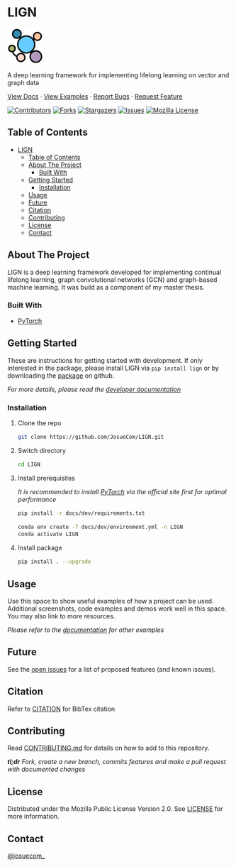 # LIGN

[![LIGN logo](docs/imgs/logo.png "LIGN logo")][repo-url]

A deep learning framework for implementing lifelong learning on vector and graph data

[View Docs][docs-url]
·
[View Examples][examples-url]
·
[Report Bugs][bugs-url]
·
[Request Feature][bugs-url]

[![Contributors][contributors-shield]][contributors-url]
[![Forks][forks-shield]][forks-url]
[![Stargazers][stars-shield]][stars-url]
[![Issues][issues-shield]][issues-url]
[![Mozilla License][license-shield]][license-url]

## Table of Contents

- [LIGN](#lign)
  - [Table of Contents](#table-of-contents)
  - [About The Project](#about-the-project)
    - [Built With](#built-with)
  - [Getting Started](#getting-started)
    - [Installation](#installation)
  - [Usage](#usage)
  - [Future](#future)
  - [Citation](#citation)
  - [Contributing](#contributing)
  - [License](#license)
  - [Contact](#contact)

## About The Project

LIGN is a deep learning framework developed for implementing continual lifelong learning, graph convolutional networks (GCN) and graph-based machine learning. It was build as a component of my master thesis.

### Built With

- [PyTorch](https://pytorch.org)

## Getting Started

These are instructions for getting started with development. If only interested in the package, please install LIGN via ``pip install lign`` or by downloading the [package][release-url] on github.

_For more details, please read the [developer documentation](docs/dev)_

### Installation

1. Clone the repo

   ```sh
   git clone https://github.com/JosueCom/LIGN.git
   ```

2. Switch directory

   ```sh
   cd LIGN
   ```

3. Install prerequisites

   _It is recommended to install [PyTorch](https://pytorch.org) via the official site first for optimal performance_

   ```sh
   pip install -r docs/dev/requirements.txt
   ```

   ```sh
   conda env create -f docs/dev/environment.yml -n LIGN
   conda activate LIGN
   ```

4. Install package

   ```sh
   pip install . --upgrade
   ```

## Usage

Use this space to show useful examples of how a project can be used. Additional screenshots, code examples and demos work well in this space. You may also link to more resources.

_Please refer to the [documentation](docs/examples) for other examples_

## Future

See the [open issues][issues-url] for a list of proposed features (and known issues).

## Citation

Refer to [CITATION](docs/CITATION.bib) for BibTex citation

## Contributing

Read [CONTRIBUTING.md](docs/CONTRIBUTING.md) for details on how to add to this repository.

_**tl;dr** Fork, create a new branch, commits features and make a pull request with documented changes_

## License

Distributed under the Mozilla Public License Version 2.0. See [LICENSE](LICENSE) for more information.

## Contact

[@josuecom_](https://github.com/JosueCom)

[contributors-shield]: https://img.shields.io/github/contributors/JosueCom/LIGN.svg?style=for-the-badge
[contributors-url]: https://github.com/JosueCom/LIGN/graphs/contributors
[forks-shield]: https://img.shields.io/github/forks/JosueCom/LIGN.svg?style=for-the-badge
[forks-url]: https://github.com/JosueCom/LIGN/network/members
[stars-shield]: https://img.shields.io/github/stars/JosueCom/LIGN.svg?style=for-the-badge
[stars-url]: https://github.com/JosueCom/LIGN/stargazers
[issues-shield]: https://img.shields.io/github/issues/JosueCom/LIGN.svg?style=for-the-badge
[issues-url]: https://github.com/JosueCom/LIGN/issues
[license-shield]: https://img.shields.io/github/license/JosueCom/LIGN.svg?style=for-the-badge
[license-url]: https://github.com/JosueCom/LIGN/blob/master/LICENSE
[product-screenshot]: images/screenshot.png
[docs-url]: https://github.com/JosueCom/LIGN/tree/master/docs
[examples-url]: https://github.com/JosueCom/LIGN/tree/master/docs/examples
[bugs-url]: https://github.com/JosueCom/LIGN/issues
[release-url]: https://github.com/JosueCom/LIGN/releases
[issues-url]: https://github.com/JosueCom/LIGN/issues
[repo-url]: https://github.com/JosueCom/LIGN
